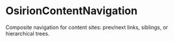 # OsirionContentNavigation

Composite navigation for content sites: prev/next links, siblings, or hierarchical trees.
